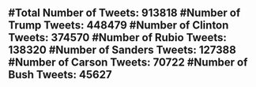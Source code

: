 #Total Number of Tweets: 913818 
#Number of Trump Tweets: 448479
#Number of Clinton Tweets: 374570
#Number of Rubio Tweets: 138320
#Number of Sanders Tweets: 127388
#Number of Carson Tweets: 70722
#Number of Bush Tweets: 45627
---
